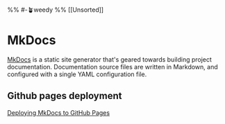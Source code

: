 %% #-🪴weedy %%
[[Unsorted]]
# MkDocs

[MkDocs](https://www.mkdocs.org/) is a static site generator that's geared towards building project documentation. Documentation source files are written in Markdown, and configured with a single YAML configuration file.

## Github pages deployment

[Deploying MkDocs to GitHub Pages](https://www.mkdocs.org/user-guide/deploying-your-docs/)
